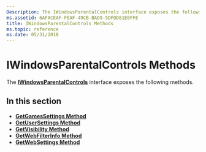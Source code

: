 ```yaml
---
Description: The IWindowsParentalControls interface exposes the following methods.
ms.assetid: 6AFACEAF-FEAF-49CB-BAD9-5DFDD81E0FFE
title: IWindowsParentalControls Methods
ms.topic: reference
ms.date: 05/31/2018
---
```


# IWindowsParentalControls Methods

The [**IWindowsParentalControls**](/windows/desktop/api/Wpcapi/nn-wpcapi-iwindowsparentalcontrols) interface exposes the following methods.

## In this section

-   [**GetGamesSettings Method**](/windows/desktop/api/Wpcapi/nf-wpcapi-iwindowsparentalcontrols-getgamessettings)
-   [**GetUserSettings Method**](/windows/win32/api/wpcapi/nf-wpcapi-iwindowsparentalcontrolscore-getusersettings)
-   [**GetVisibility Method**](/windows/win32/api/wpcapi/nf-wpcapi-iwindowsparentalcontrolscore-getvisibility)
-   [**GetWebFilterInfo Method**](/windows/win32/api/wpcapi/nf-wpcapi-iwindowsparentalcontrolscore-getwebfilterinfo)
-   [**GetWebSettings Method**](/windows/win32/api/wpcapi/nf-wpcapi-iwindowsparentalcontrolscore-getwebsettings)

 

 